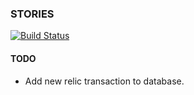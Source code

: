 ### STORIES

[![Build Status](https://travis-ci.com/nsnikhil/stories.svg?token=r1U2n3nQxoEcNsRAxVeK&branch=master)](https://travis-ci.com/nsnikhil/stories)


#### TODO
- Add new relic transaction to database.
